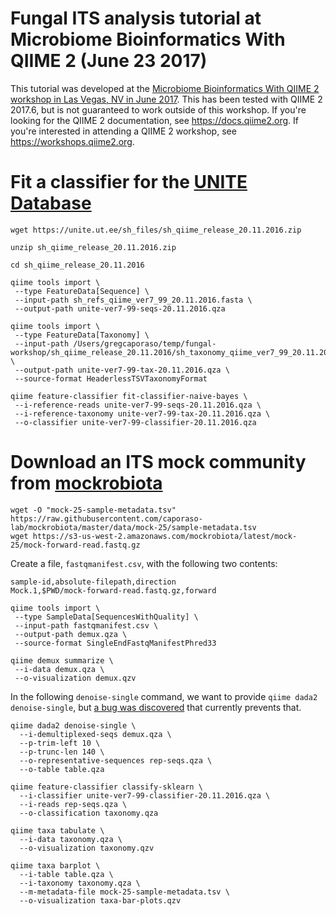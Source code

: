 # Fungal ITS analysis tutorial at Microbiome Bioinformatics With QIIME 2 (June 23 2017)

This tutorial was developed at the [Microbiome Bioinformatics With QIIME 2 workshop in Las Vegas, NV in June 2017](https://workshops.qiime.org/qiime-2-workshop-2017-06-21/). This has been tested with QIIME 2 2017.6, but is not guaranteed to work outside of this workshop. If you're looking for the QIIME 2 documentation, see https://docs.qiime2.org. If you're interested in attending a QIIME 2 workshop, see https://workshops.qiime2.org.

# Fit a classifier for the [UNITE Database](https://unite.ut.ee)

```
wget https://unite.ut.ee/sh_files/sh_qiime_release_20.11.2016.zip
```

```
unzip sh_qiime_release_20.11.2016.zip
```

```
cd sh_qiime_release_20.11.2016
```

```
qiime tools import \
 --type FeatureData[Sequence] \
 --input-path sh_refs_qiime_ver7_99_20.11.2016.fasta \
 --output-path unite-ver7-99-seqs-20.11.2016.qza
```

```
qiime tools import \
 --type FeatureData[Taxonomy] \
 --input-path /Users/gregcaporaso/temp/fungal-workshop/sh_qiime_release_20.11.2016/sh_taxonomy_qiime_ver7_99_20.11.2016.txt \
 --output-path unite-ver7-99-tax-20.11.2016.qza \
 --source-format HeaderlessTSVTaxonomyFormat
```

```
qiime feature-classifier fit-classifier-naive-bayes \
 --i-reference-reads unite-ver7-99-seqs-20.11.2016.qza \
 --i-reference-taxonomy unite-ver7-99-tax-20.11.2016.qza \
 --o-classifier unite-ver7-99-classifier-20.11.2016.qza
```

# Download an ITS mock community from [mockrobiota](http://msystems.asm.org/content/1/5/e00062-16)

```
wget -O "mock-25-sample-metadata.tsv" https://raw.githubusercontent.com/caporaso-lab/mockrobiota/master/data/mock-25/sample-metadata.tsv
wget https://s3-us-west-2.amazonaws.com/mockrobiota/latest/mock-25/mock-forward-read.fastq.gz
```

Create a file, `fastqmanifest.csv`, with the following two contents:

```
sample-id,absolute-filepath,direction
Mock.1,$PWD/mock-forward-read.fastq.gz,forward
```

```
qiime tools import \
 --type SampleData[SequencesWithQuality] \
 --input-path fastqmanifest.csv \
 --output-path demux.qza \
 --source-format SingleEndFastqManifestPhred33
```

```
qiime demux summarize \
 --i-data demux.qza \
 --o-visualization demux.qzv
```

In the following `denoise-single` command, we want to provide ``qiime dada2 denoise-single``, but [a bug was discovered](https://github.com/qiime2/q2-dada2/issues/67) that currently prevents that.

```
qiime dada2 denoise-single \
  --i-demultiplexed-seqs demux.qza \
  --p-trim-left 10 \
  --p-trunc-len 140 \
  --o-representative-sequences rep-seqs.qza \
  --o-table table.qza
```

```
qiime feature-classifier classify-sklearn \
  --i-classifier unite-ver7-99-classifier-20.11.2016.qza \
  --i-reads rep-seqs.qza \
  --o-classification taxonomy.qza
```

```
qiime taxa tabulate \
  --i-data taxonomy.qza \
  --o-visualization taxonomy.qzv
```

```
qiime taxa barplot \
  --i-table table.qza \
  --i-taxonomy taxonomy.qza \
  --m-metadata-file mock-25-sample-metadata.tsv \
  --o-visualization taxa-bar-plots.qzv
```

